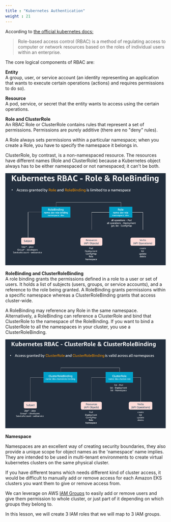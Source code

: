 ```yaml
---
title : "Kubernetes Authentication"
weight : 21
---
```




According to [the official kubernetes docs:](https://kubernetes.io/docs/reference/access-authn-authz/rbac/)

> Role-based access control (RBAC) is a method of regulating access to computer or network resources based on the roles of individual users within an enterprise.

The core logical components of RBAC are:

**Entity**  
A group, user, or service account (an identity representing an application that
wants to execute certain operations (actions) and requires permissions to do so).

**Resource**  
A pod, service, or secret that the entity wants to access using the certain operations.

**Role and ClusterRole**  
An RBAC Role or ClusterRole contains rules that represent a set of permissions. Permissions are purely additive (there are no "deny" rules).

A Role always sets permissions within a particular namespace; when you create a Role, you have to specify the namespace it belongs in.

ClusterRole, by contrast, is a non-namespaced resource. The resources have different names (Role and ClusterRole) because a Kubernetes object always has to be either namespaced or not namespaced; it can't be both.

![RBAC-Role](/static/images/iam/iam-role-rbac/RBAC-Role.png)


**RoleBinding and ClusterRoleBinding**  
A role binding grants the permissions defined in a role to a user or set of users. It holds a list of subjects (users, groups, or service accounts), and a reference to the role being granted. A RoleBinding grants permissions within a specific namespace whereas a ClusterRoleBinding grants that access cluster-wide.

A RoleBinding may reference any Role in the same namespace. Alternatively, a RoleBinding can reference a ClusterRole and bind that ClusterRole to the namespace of the RoleBinding. If you want to bind a ClusterRole to all the namespaces in your cluster, you use a ClusterRoleBinding.


![RBAC-ClusterRole](/static/images/iam/iam-role-rbac/RBAC-ClusterRole.png)

**Namespace** 

Namespaces are an excellent way of creating security boundaries, they also provide a unique scope for object names as the 'namespace' name implies. They are intended to be used in multi-tenant environments to create virtual kubernetes clusters on the same physical cluster.



If you have different teams which needs different kind of cluster access, it would be difficult to manually add or remove access for each Amazon EKS clusters you want them to give or remove access from.

We can leverage on AWS [IAM Groups](https://docs.aws.amazon.com/IAM/latest/UserGuide/id_groups.html)  to easily add or remove users and give them permission to whole cluster, or just part of it depending on which groups they belong to.

In this lesson, we will create 3 IAM roles that we will map to 3 IAM groups.

